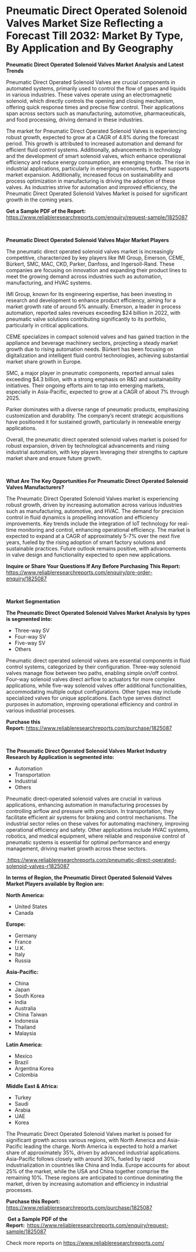 <p><h1>Pneumatic Direct Operated Solenoid Valves Market Size Reflecting a Forecast Till 2032: Market By Type, By Application and By Geography</h1></p><p><strong>Pneumatic Direct Operated Solenoid Valves Market Analysis and Latest Trends</strong></p>
<p><p>Pneumatic Direct Operated Solenoid Valves are crucial components in automated systems, primarily used to control the flow of gases and liquids in various industries. These valves operate using an electromagnetic solenoid, which directly controls the opening and closing mechanism, offering quick response times and precise flow control. Their applications span across sectors such as manufacturing, automotive, pharmaceuticals, and food processing, driving demand in these industries.</p><p>The market for Pneumatic Direct Operated Solenoid Valves is experiencing robust growth, expected to grow at a CAGR of 4.8% during the forecast period. This growth is attributed to increased automation and demand for efficient fluid control systems. Additionally, advancements in technology and the development of smart solenoid valves, which enhance operational efficiency and reduce energy consumption, are emerging trends. The rise in industrial applications, particularly in emerging economies, further supports market expansion. Additionally, increased focus on sustainability and process optimization in manufacturing is driving the adoption of these valves. As industries strive for automation and improved efficiency, the Pneumatic Direct Operated Solenoid Valves Market is poised for significant growth in the coming years.</p></p>
<p><strong>Get a Sample PDF of the Report:&nbsp;</strong> <a href="https://www.reliableresearchreports.com/enquiry/request-sample/1825087?utm_campaign=2737&utm_medium=2&utm_source=Github&utm_content=ia&utm_term=12042025&utm_id=pneumatic-direct-operated-solenoid-valves">https://www.reliableresearchreports.com/enquiry/request-sample/1825087</a></p>
<p>&nbsp;</p>
<p><strong>Pneumatic Direct Operated Solenoid Valves Major Market Players</strong></p>
<p><p>The pneumatic direct operated solenoid valves market is increasingly competitive, characterized by key players like IMI Group, Emerson, CEME, Bürkert, SMC, MAC, CKD, Parker, Danfoss, and Ingersoll-Rand. These companies are focusing on innovation and expanding their product lines to meet the growing demand across industries such as automation, manufacturing, and HVAC systems.</p><p>IMI Group, known for its engineering expertise, has been investing in research and development to enhance product efficiency, aiming for a market growth rate of around 5% annually. Emerson, a leader in process automation, reported sales revenues exceeding $24 billion in 2022, with pneumatic valve solutions contributing significantly to its portfolio, particularly in critical applications.</p><p>CEME specializes in compact solenoid valves and has gained traction in the appliance and beverage machinery sectors, projecting a steady market growth due to rising automation needs. Bürkert has been focusing on digitalization and intelligent fluid control technologies, achieving substantial market share growth in Europe.</p><p>SMC, a major player in pneumatic components, reported annual sales exceeding $4.3 billion, with a strong emphasis on R&D and sustainability initiatives. Their ongoing efforts aim to tap into emerging markets, especially in Asia-Pacific, expected to grow at a CAGR of about 7% through 2025.</p><p>Parker dominates with a diverse range of pneumatic products, emphasizing customization and durability. The company’s recent strategic acquisitions have positioned it for sustained growth, particularly in renewable energy applications.</p><p>Overall, the pneumatic direct operated solenoid valves market is poised for robust expansion, driven by technological advancements and rising industrial automation, with key players leveraging their strengths to capture market share and ensure future growth.</p></p>
<p>&nbsp;</p>
<p><strong>What Are The Key Opportunities For Pneumatic Direct Operated Solenoid Valves Manufacturers?</strong></p>
<p><p>The Pneumatic Direct Operated Solenoid Valves market is experiencing robust growth, driven by increasing automation across various industries such as manufacturing, automotive, and HVAC. The demand for precision control in fluid dynamics is propelling innovation and efficiency improvements. Key trends include the integration of IoT technology for real-time monitoring and control, enhancing operational efficiency. The market is expected to expand at a CAGR of approximately 5-7% over the next five years, fueled by the rising adoption of smart factory solutions and sustainable practices. Future outlook remains positive, with advancements in valve design and functionality expected to open new applications.</p></p>
<p><strong>Inquire or Share Your Questions If Any Before Purchasing This Report:</strong> <a href="https://www.reliableresearchreports.com/enquiry/pre-order-enquiry/1825087?utm_campaign=2737&utm_medium=2&utm_source=Github&utm_content=ia&utm_term=12042025&utm_id=pneumatic-direct-operated-solenoid-valves">https://www.reliableresearchreports.com/enquiry/pre-order-enquiry/1825087</a></p>
<p>&nbsp;</p>
<p><strong>Market Segmentation</strong></p>
<p><strong>The Pneumatic Direct Operated Solenoid Valves Market Analysis by types is segmented into:</strong></p>
<p><ul><li>Three-way SV</li><li>Four-way SV</li><li>Five-way SV</li><li>Others</li></ul></p>
<p><p>Pneumatic direct operated solenoid valves are essential components in fluid control systems, categorized by their configuration. Three-way solenoid valves manage flow between two paths, enabling simple on/off control. Four-way solenoid valves direct airflow to actuators for more complex applications, while five-way solenoid valves offer additional functionalities, accommodating multiple output configurations. Other types may include specialized valves for unique applications. Each type serves distinct purposes in automation, improving operational efficiency and control in various industrial processes.</p></p>
<p><strong>Purchase this Report:&nbsp;</strong><a href="https://www.reliableresearchreports.com/purchase/1825087?utm_campaign=2737&utm_medium=2&utm_source=Github&utm_content=ia&utm_term=12042025&utm_id=pneumatic-direct-operated-solenoid-valves">https://www.reliableresearchreports.com/purchase/1825087</a></p>
<p>&nbsp;</p>
<p><strong>The Pneumatic Direct Operated Solenoid Valves Market Industry Research by Application is segmented into:</strong></p>
<p><ul><li>Automation</li><li>Transportation</li><li>Industrial</li><li>Others</li></ul></p>
<p><p>Pneumatic direct-operated solenoid valves are crucial in various applications, enhancing automation in manufacturing processes by controlling airflow and pressure with precision. In transportation, they facilitate efficient air systems for braking and control mechanisms. The industrial sector relies on these valves for automating machinery, improving operational efficiency and safety. Other applications include HVAC systems, robotics, and medical equipment, where reliable and responsive control of pneumatic systems is essential for optimal performance and energy management, driving market growth across these sectors.</p></p>
<p><a href="https://www.reliableresearchreports.com/pneumatic-direct-operated-solenoid-valves-r1825087?utm_campaign=2737&utm_medium=2&utm_source=Github&utm_content=ia&utm_term=12042025&utm_id=pneumatic-direct-operated-solenoid-valves">&nbsp;https://www.reliableresearchreports.com/pneumatic-direct-operated-solenoid-valves-r1825087</a></p>
<p><strong>In terms of Region, the Pneumatic Direct Operated Solenoid Valves Market Players available by Region are:</strong></p>
<p>
    <p> <strong> North America: </strong>
        <ul>
            <li>United States</li>
            <li>Canada</li>
        </ul>
        </p> 
    <p> <strong> Europe: </strong>
        <ul>
            <li>Germany</li>
            <li>France</li>
            <li>U.K.</li>
            <li>Italy</li>
            <li>Russia</li>
        </ul>
        </p> 
    <p> <strong> Asia-Pacific: </strong>
        <ul>
            <li>China</li>
            <li>Japan</li>
            <li>South Korea</li>
            <li>India</li>
            <li>Australia</li>
            <li>China Taiwan</li>
            <li>Indonesia</li>
            <li>Thailand</li>
            <li>Malaysia</li>
        </ul>
        </p> 
    <p> <strong> Latin America: </strong>
        <ul>
            <li>Mexico</li>
            <li>Brazil</li>
            <li>Argentina Korea</li>
            <li>Colombia</li>
        </ul>
        </p> 
    <p> <strong> Middle East & Africa: </strong>
        <ul>
            <li>Turkey</li>
            <li>Saudi</li>
            <li>Arabia</li>
            <li>UAE</li>
            <li>Korea</li>
        </ul>
    </p>
    </p>
<p><p>The Pneumatic Direct Operated Solenoid Valves market is poised for significant growth across various regions, with North America and Asia-Pacific leading the charge. North America is expected to hold a market share of approximately 35%, driven by advanced industrial applications. Asia-Pacific follows closely with around 30%, fueled by rapid industrialization in countries like China and India. Europe accounts for about 25% of the market, while the USA and China together comprise the remaining 10%. These regions are anticipated to continue dominating the market, driven by increasing automation and efficiency in industrial processes.</p></p>
<p><strong>Purchase this Report: </strong><a href="https://www.reliableresearchreports.com/purchase/1825087?utm_campaign=2737&utm_medium=2&utm_source=Github&utm_content=ia&utm_term=12042025&utm_id=pneumatic-direct-operated-solenoid-valves">https://www.reliableresearchreports.com/purchase/1825087</a></p>
<p>&nbsp;<strong>Get a Sample PDF of the Report:&nbsp;&nbsp;</strong><a href="https://www.reliableresearchreports.com/enquiry/request-sample/1825087?utm_campaign=2737&utm_medium=2&utm_source=Github&utm_content=ia&utm_term=12042025&utm_id=pneumatic-direct-operated-solenoid-valves">https://www.reliableresearchreports.com/enquiry/request-sample/1825087</a></p>
<p><strong></strong></p>
<p>Check more reports on <a href="https://www.reliableresearchreports.com/?utm_campaign=2737&utm_medium=2&utm_source=Github&utm_content=ia&utm_term=12042025&utm_id=pneumatic-direct-operated-solenoid-valves">https://www.reliableresearchreports.com/</a></p>